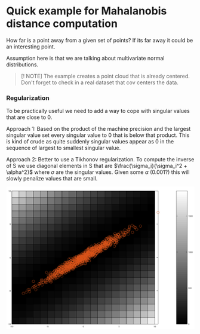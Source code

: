 # Quick example for Mahalanobis distance computation

How far is a point away from a given set of points? If its far away it could be an interesting point.

Assumption here is that we are talking about multivariate normal distributions.

> [! NOTE]
> The example creates a point cloud that is already centered. Don't forget to check in a real dataset that cov centers the data.

### Regularization

To be practically useful we need to add a way to cope with singular values that are close to 0.

Approach 1: Based on the product of the machine precision and the largest singular value set every singular value to 0 that is below that product. This is kind of crude as quite suddenly singular values appear as 0 in the sequence of largest to smallest singular value.

Approach 2: Better to use a Tikhonov regularization. To compute the inverse of S we use diagonal elements in S that are $\frac{\sigma_i}{\sigma_i^2 + \alpha^2}$ where $\sigma$ are the singular values. Given some $\alpha$ (0.001?) this will slowly penalize values that are small.

![distance as color background with point-cloud](https://github.com/HaukeBartsch/outliers/blob/main/images/distance_overlay.png)
